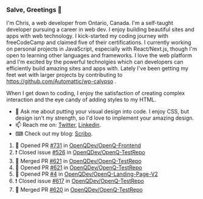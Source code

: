 ### Salve, Greetings 👋

I'm Chris, a web developer from Ontario, Canada. I'm a self-taught developer pursuing a career in web dev. I enjoy building beautiful sites and apps with web technology.
I kick-started my coding journey with freeCodeCamp and claimed five of their certifications.  I currently working on personal projects in JavaScript, especially with React/Next.js, though I'm open to learning other languages and frameworks. I love the web platform and I'm excited by the powerful technolgies which can developers can efficiently build amazing sites and apps with. Lately I've been getting my feet wet with larger projects by contributing to https://github.com/Automattic/wp-calypso .

When I get down to coding, I enjoy the satisfaction of creating complex interaction and the eye candy of adding styles to my HTML. 

- 💬 Ask me about putting your visual design into code. I enjoy CSS, but design isn't my strength, so I'd love to implement your amazing design.
- 📫 Reach me on: [Twitter](https://twitter.com/Christo28120856), [Linkedin](https://www.linkedin.com/in/christopher-stevers-07b9a5204/).
- ⌨ Check out my blog: [Scribo](https://christopherstevers.cf).
<!--
**Christopher-Stevers/Christopher-Stevers** is a ✨ _special_ ✨ repository because its `README.md` (this file) appears on your GitHub profile.

Here are some ideas to get you started:

- 🔭 I’m currently working on ...
- 🌱 I’m currently learning ...
- 👯 I’m looking to collaborate on ...
- 🤔 I’m looking for help with ...
- 😄 Pronouns: ...
- ⚡ Fun fact: ...
-->

<!--START_SECTION:activity-->
1. 💪 Opened PR [#731](https://github.com/OpenQDev/OpenQ-Frontend/pull/731) in [OpenQDev/OpenQ-Frontend](https://github.com/OpenQDev/OpenQ-Frontend)
2. ❗️ Closed issue [#526](https://github.com/OpenQDev/OpenQ-TestRepo/issues/526) in [OpenQDev/OpenQ-TestRepo](https://github.com/OpenQDev/OpenQ-TestRepo)
3. 🎉 Merged PR [#621](https://github.com/OpenQDev/OpenQ-TestRepo/pull/621) in [OpenQDev/OpenQ-TestRepo](https://github.com/OpenQDev/OpenQ-TestRepo)
4. 💪 Opened PR [#621](https://github.com/OpenQDev/OpenQ-TestRepo/pull/621) in [OpenQDev/OpenQ-TestRepo](https://github.com/OpenQDev/OpenQ-TestRepo)
5. 💪 Opened PR [#4](https://github.com/OpenQDev/OpenQ-Landing-Page-V2/pull/4) in [OpenQDev/OpenQ-Landing-Page-V2](https://github.com/OpenQDev/OpenQ-Landing-Page-V2)
6. ❗️ Closed issue [#617](https://github.com/OpenQDev/OpenQ-TestRepo/issues/617) in [OpenQDev/OpenQ-TestRepo](https://github.com/OpenQDev/OpenQ-TestRepo)
7. 🎉 Merged PR [#620](https://github.com/OpenQDev/OpenQ-TestRepo/pull/620) in [OpenQDev/OpenQ-TestRepo](https://github.com/OpenQDev/OpenQ-TestRepo)
<!--END_SECTION:activity-->
